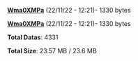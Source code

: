 [**Wma0XMPa**](/data/Wma0XMPa.txt) (22/11/22 - 12:21)- 1330 bytes

[**Wma0XMPa**](/data/Wma0XMPa.txt) (22/11/22 - 12:21)- 1330 bytes

**Total Datas**: 4331

**Total Size**: 23.57 MB / 23.6 MB